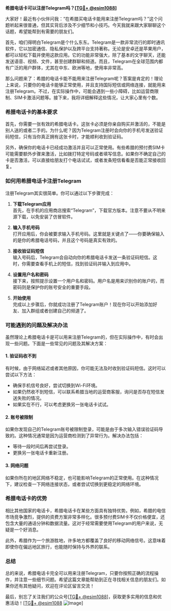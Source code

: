 **希腊电话卡可以注册Telegram吗？[[TG💪+ @esim1088](https://t.me/s/esim1088)]**

大家好！最近有小伙伴问我：“在希腊买电话卡能用来注册Telegram吗？”这个问题听起来很普通，但其实背后涉及不少细节和小技巧。今天我就来跟大家聊聊这个话题，希望能帮到有需要的朋友们。

首先，咱们得明白Telegram是个什么东东。Telegram是一款非常流行的即时通讯软件，它以加密通信、隐私保护以及跨平台支持著称。无论是安卓还是苹果用户，都可以轻松下载并使用这款应用。它的功能非常强大，除了基本的文字聊天，还能发送语音、视频、文件，甚至创建群聊和频道。而且，Telegram在全球范围内都有广泛的用户群体，尤其在中东、欧洲等地，使用率非常高。

那么问题来了：希腊的电话卡能不能用来注册Telegram呢？答案是肯定的！理论上来说，只要你的电话卡能够正常使用，并且支持国际短信或网络连接，就能用来注册Telegram。不过，在实际操作中，可能会遇到一些小障碍，比如运营商限制、SIM卡激活问题等。接下来，我将详细解释这些情况，让大家心里有个数。

### **希腊电话卡的基本要求**

首先，你需要一张有效的希腊电话卡。这张卡必须是你亲自购买并激活的，不能是别人送的或者二手的。为什么呢？因为Telegram注册时会向你的手机号发送验证码短信，只有当你真正拥有这张卡时，才能顺利收到验证码。

另外，确保你的电话卡已经成功激活并且可以正常使用。有些希腊的预付费SIM卡可能需要额外步骤来激活，比如拨打特定号码或者填写信息。如果你不确定自己的卡是否激活，可以直接给朋友打个电话试试，或者发条短信看看是否能正常接收回复。

### **如何用希腊电话卡注册Telegram**

注册Telegram其实很简单。你可以通过以下步骤完成：

1. **下载Telegram应用**  
   首先，在手机的应用商店搜索“Telegram”，下载官方版本。注意不要从不明来源下载，以免安装了仿冒软件。

2. **输入手机号码**  
   打开应用后，你会被要求输入手机号码。这里就是关键点了——你要确保输入的是你的希腊电话号码，并且这个号码是真实有效的。

3. **接收验证码短信**  
   输入号码后，Telegram会自动向你的希腊电话卡发送一条验证码短信。这时，你需要查看手机上的短信，找到验证码并输入到应用中。

4. **设置用户名和密码**  
   接下来，按照提示设置一个用户名和密码。用户名是用来识别你的账户的，而密码则是保护你的账号安全的重要手段。

5. **开始使用**  
   完成以上步骤后，你就成功注册了Telegram账户！现在你可以开始添加好友、加入群组或者创建自己的频道了。

### **可能遇到的问题及解决办法**

虽然理论上希腊电话卡是可以用来注册Telegram的，但在实际操作中，有时会出现一些问题。下面是一些常见的问题及其解决方案：

#### **1. 验证码收不到**
有时候，由于网络延迟或者其他原因，你可能无法及时收到验证码短信。这时可以尝试以下方法：
- 确保手机信号良好，尝试切换到Wi-Fi环境。
- 如果仍然收不到短信，可以联系希腊当地的运营商客服，询问是否存在短信发送失败的情况。
- 如果实在不行，可以考虑更换另一张电话卡试试。

#### **2. 账号被限制**
如果你发现自己的Telegram账号被限制登录，可能是由于多次输入错误验证码导致的。这种情况通常是因为运营商检测到了异常行为。解决办法包括：
- 等待一段时间后再尝试登录。
- 更换另一张电话卡重新注册。

#### **3. 网络问题**
如果你所在的地区网络不稳定，也可能影响Telegram的正常使用。在这种情况下，建议检查一下网络连接状态，或者尝试切换到更稳定的网络环境。

### **希腊电话卡的优势**

相比其他国家的电话卡，希腊电话卡在某些方面具有独特优势。例如，希腊的电信市场竞争激烈，提供的资费方案非常多样化。很多预付费SIM卡不仅价格便宜，还包含大量的通话分钟和数据流量。这对于经常需要使用Telegram的用户来说，无疑是一个好消息。

此外，希腊作为一个旅游胜地，许多地方都覆盖了良好的移动网络信号。这意味着即使你在偏远地区旅行，也能随时保持与外界的联系。

### **总结**

总的来说，希腊电话卡完全可以用来注册Telegram，只要你按照正确的流程操作，并注意一些细节问题。希望这篇文章能帮助到正在寻找相关信息的朋友们。如果你还有其他疑问，欢迎在评论区留言交流！

最后，别忘了关注我们的公众号[[TG💪+ @esim1088](https://t.me/s/esim1088)]，获取更多实用的信息和优惠活动！[[TG💪+ @esim1088](https://t.me/s/esim1088) ![Image](https://i.postimg.cc/4NQfJmqS/Snipaste-2025-05-13-00-14-12.png)]